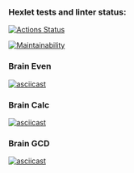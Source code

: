 ### Hexlet tests and linter status:
[![Actions Status](https://github.com/andieelmes/frontend-project-lvl1/workflows/hexlet-check/badge.svg)](https://github.com/andieelmes/frontend-project-lvl1/actions)

[![Maintainability](https://api.codeclimate.com/v1/badges/dab464ac580ba09d0ec7/maintainability)](https://codeclimate.com/github/andieelmes/hexlet-node-js/maintainability)

### Brain Even

[![asciicast](https://asciinema.org/a/kd76K4Tv3g7A7bpisPhytfxEl.svg)](https://asciinema.org/a/kd76K4Tv3g7A7bpisPhytfxEl)

### Brain Calc

[![asciicast](https://asciinema.org/a/rn4mbCS1z96jUZp4A8MG91iGA.svg)](https://asciinema.org/a/rn4mbCS1z96jUZp4A8MG91iGA)

### Brain GCD

[![asciicast](https://asciinema.org/a/KzX2DaDhL2LdAvscjn8wXc15E.svg)](https://asciinema.org/a/KzX2DaDhL2LdAvscjn8wXc15E)